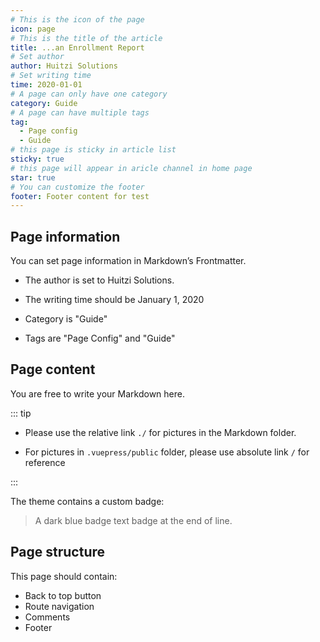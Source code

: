 ```yaml
---
# This is the icon of the page
icon: page
# This is the title of the article
title: ...an Enrollment Report
# Set author
author: Huitzi Solutions
# Set writing time
time: 2020-01-01
# A page can only have one category
category: Guide
# A page can have multiple tags
tag:
  - Page config
  - Guide
# this page is sticky in article list
sticky: true
# this page will appear in aricle channel in home page
star: true
# You can customize the footer
footer: Footer content for test
---
```


## Page information

You can set page information in Markdown’s Frontmatter.

- The author is set to Huitzi Solutions.

- The writing time should be January 1, 2020

- Category is "Guide"

- Tags are "Page Config" and "Guide"

## Page content

You are free to write your Markdown here.

::: tip

- Please use the relative link `./` for pictures in the Markdown folder.

- For pictures in `.vuepress/public` folder, please use absolute link `/` for reference

:::

The theme contains a custom badge:

> A dark blue badge text badge at the end of line. <Badge text="Badge text" color="#242378" />

## Page structure

This page should contain:

- Back to top button
- Route navigation
- Comments
- Footer
